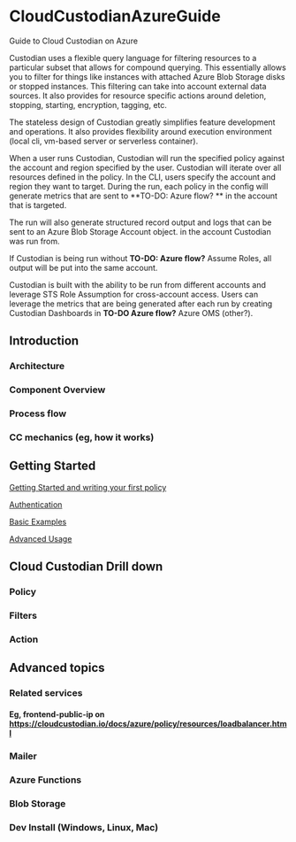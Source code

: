 # CloudCustodianAzureGuide
Guide to Cloud Custodian on Azure

Custodian uses a flexible query language for filtering resources to a particular subset that allows for compound querying. This essentially allows you to filter for things like instances with attached Azure Blob Storage disks or stopped instances. This filtering can take into account external data sources. It also provides for resource specific actions around deletion, stopping, starting, encryption, tagging, etc.

The stateless design of Custodian greatly simplifies feature development and operations. It also provides flexibility around execution environment (local cli, vm-based server or serverless container).

When a user runs Custodian, Custodian will run the specified policy against the account and region specified by the user. Custodian will iterate over all resources defined in the policy. In the CLI, users specify the account and region they want to target. During the run, each policy in the config will generate metrics that are sent to **TO-DO: Azure flow? ** in the account that is targeted. 

The run will also generate structured record output and logs that can be sent to an Azure Blob Storage Account object. in the account Custodian was run from. 

If Custodian is being run without **TO-DO: Azure flow?**  Assume Roles, all output will be put into the same account. 

Custodian is built with the ability to be run from different accounts and leverage STS Role Assumption for cross-account access. Users can leverage the metrics that are being generated after each run by creating Custodian Dashboards in **TO-DO Azure flow?** Azure OMS (other?).
## Introduction

### Architecture

### Component Overview

### Process flow

### CC mechanics (eg, how it works)

## Getting Started

[Getting Started and writing your first policy]( https://cloudcustodian.io/docs/azure/gettingstarted.html)

[Authentication](https://cloudcustodian.io/docs/azure/authentication.html)

[Basic Examples](https://cloudcustodian.io/docs/azure/examples/index.html)

[Advanced Usage](https://cloudcustodian.io/docs/azure/advanced/index.html)

## Cloud Custodian Drill down

### Policy

### Filters

### Action


## Advanced topics

### Related services 
#### Eg, frontend-public-ip on https://cloudcustodian.io/docs/azure/policy/resources/loadbalancer.html 

### Mailer

### Azure Functions

### Blob Storage

### Dev Install (Windows, Linux, Mac)